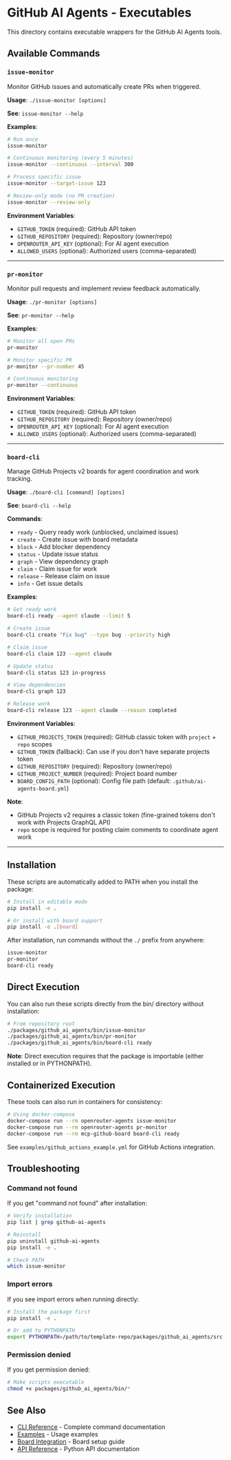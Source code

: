 # GitHub AI Agents - Executables

This directory contains executable wrappers for the GitHub AI Agents tools.

## Available Commands

### `issue-monitor`

Monitor GitHub issues and automatically create PRs when triggered.

**Usage**: `./issue-monitor [options]`

**See**: `issue-monitor --help`

**Examples**:
```bash
# Run once
issue-monitor

# Continuous monitoring (every 5 minutes)
issue-monitor --continuous --interval 300

# Process specific issue
issue-monitor --target-issue 123

# Review-only mode (no PR creation)
issue-monitor --review-only
```

**Environment Variables**:
- `GITHUB_TOKEN` (required): GitHub API token
- `GITHUB_REPOSITORY` (required): Repository (owner/repo)
- `OPENROUTER_API_KEY` (optional): For AI agent execution
- `ALLOWED_USERS` (optional): Authorized users (comma-separated)

---

### `pr-monitor`

Monitor pull requests and implement review feedback automatically.

**Usage**: `./pr-monitor [options]`

**See**: `pr-monitor --help`

**Examples**:
```bash
# Monitor all open PRs
pr-monitor

# Monitor specific PR
pr-monitor --pr-number 45

# Continuous monitoring
pr-monitor --continuous
```

**Environment Variables**:
- `GITHUB_TOKEN` (required): GitHub API token
- `GITHUB_REPOSITORY` (required): Repository (owner/repo)
- `OPENROUTER_API_KEY` (optional): For AI agent execution
- `ALLOWED_USERS` (optional): Authorized users (comma-separated)

---

### `board-cli`

Manage GitHub Projects v2 boards for agent coordination and work tracking.

**Usage**: `./board-cli [command] [options]`

**See**: `board-cli --help`

**Commands**:
- `ready` - Query ready work (unblocked, unclaimed issues)
- `create` - Create issue with board metadata
- `block` - Add blocker dependency
- `status` - Update issue status
- `graph` - View dependency graph
- `claim` - Claim issue for work
- `release` - Release claim on issue
- `info` - Get issue details

**Examples**:
```bash
# Get ready work
board-cli ready --agent claude --limit 5

# Create issue
board-cli create "Fix bug" --type bug --priority high

# Claim issue
board-cli claim 123 --agent claude

# Update status
board-cli status 123 in-progress

# View dependencies
board-cli graph 123

# Release work
board-cli release 123 --agent claude --reason completed
```

**Environment Variables**:
- `GITHUB_PROJECTS_TOKEN` (required): GitHub classic token with `project` + `repo` scopes
- `GITHUB_TOKEN` (fallback): Can use if you don't have separate projects token
- `GITHUB_REPOSITORY` (required): Repository (owner/repo)
- `GITHUB_PROJECT_NUMBER` (required): Project board number
- `BOARD_CONFIG_PATH` (optional): Config file path (default: `.github/ai-agents-board.yml`)

**Note**:
- GitHub Projects v2 requires a classic token (fine-grained tokens don't work with Projects GraphQL API)
- `repo` scope is required for posting claim comments to coordinate agent work

---

## Installation

These scripts are automatically added to PATH when you install the package:

```bash
# Install in editable mode
pip install -e .

# Or install with board support
pip install -e .[board]
```

After installation, run commands without the `./` prefix from anywhere:

```bash
issue-monitor
pr-monitor
board-cli ready
```

## Direct Execution

You can also run these scripts directly from the bin/ directory without installation:

```bash
# From repository root
./packages/github_ai_agents/bin/issue-monitor
./packages/github_ai_agents/bin/pr-monitor
./packages/github_ai_agents/bin/board-cli ready
```

**Note**: Direct execution requires that the package is importable (either installed or in PYTHONPATH).

## Containerized Execution

These tools can also run in containers for consistency:

```bash
# Using docker-compose
docker-compose run --rm openrouter-agents issue-monitor
docker-compose run --rm openrouter-agents pr-monitor
docker-compose run --rm mcp-github-board board-cli ready
```

See `examples/github_actions_example.yml` for GitHub Actions integration.

## Troubleshooting

### Command not found

If you get "command not found" after installation:

```bash
# Verify installation
pip list | grep github-ai-agents

# Reinstall
pip uninstall github-ai-agents
pip install -e .

# Check PATH
which issue-monitor
```

### Import errors

If you see import errors when running directly:

```bash
# Install the package first
pip install -e .

# Or add to PYTHONPATH
export PYTHONPATH=/path/to/template-repo/packages/github_ai_agents/src:$PYTHONPATH
```

### Permission denied

If you get permission denied:

```bash
# Make scripts executable
chmod +x packages/github_ai_agents/bin/*
```

## See Also

- [CLI Reference](../docs/CLI_REFERENCE.md) - Complete command documentation
- [Examples](../examples/README.md) - Usage examples
- [Board Integration](../docs/board-integration.md) - Board setup guide
- [API Reference](../docs/API_REFERENCE.md) - Python API documentation
